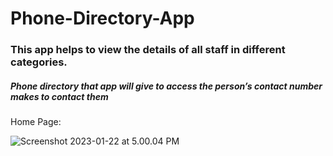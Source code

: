 # Phone-Directory-App
### This app helps to view the details of all staff in different categories. 
##### Phone directory that app will give to access the person’s contact number makes to contact them


Home Page:

![Screenshot 2023-01-22 at 5.00.04 PM](https://user-images.githubusercontent.com/83531655/212612342-fdeb1d2f-1875-4a0d-bdb1-6a02220e4233.png)




